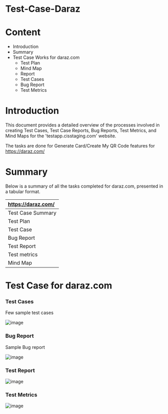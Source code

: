 # Test-Case-Daraz

# Content

- Introduction
- Summary
- Test Case Works for daraz.com
  - Test Plan
  - Mind Map
  - Report
  - Test Cases
  - Bug Report
  - Test Metrics

 # Introduction 
 This document provides a detailed overview of the processes involved in creating Test Cases, Test Case Reports, Bug Reports, Test Metrics, and Mind Maps for the 'testapp.cisstaging.com' website.

 The tasks are done for Generate Card/Create My QR Code features for https://daraz.com/

 # Summary

Below is a summary of all the tasks completed for daraz.com, presented in a tabular format.

| https://daraz.com/ |  
| :-------------------------- |
| Test Case Summary           |
| Test Plan                   |
| Test Case                   |
| Bug Report                  | 
| Test Report                 | 
| Test metrics                |
| Mind Map                    |


# Test Case for daraz.com


### Test Cases

Few sample test cases

![image](https://github.com/rifat12927/Test-Case-Daraz/assets/66294509/fdd3eefb-7739-45e3-a1c6-1ec110a215bc)


### Bug Report

Sample Bug report

![image](https://github.com/rifat12927/Test-Case-Daraz/assets/66294509/f5cfa4cd-297a-4919-8af5-7bc34cb5ac07)


### Test Report

![image](https://github.com/rifat12927/Test-Case-Daraz/assets/66294509/d2912dc8-b65e-4f00-8f46-a23e7d91e00a)


### Test Metrics

![image](https://github.com/rifat12927/Test-Case-Daraz/assets/66294509/e237fa0a-8186-49cd-b0ca-b1f63faee974)

